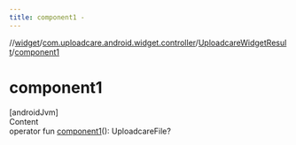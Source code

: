 ```yaml
---
title: component1 -
---
```

//[widget](../../index.md)/[com.uploadcare.android.widget.controller](../index.md)/[UploadcareWidgetResult](index.md)/[component1](component1.md)



# component1  
[androidJvm]  
Content  
operator fun [component1](component1.md)(): UploadcareFile?  



